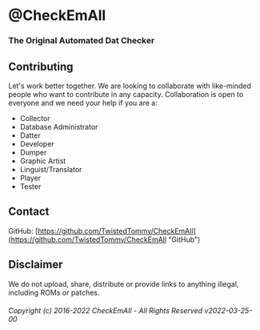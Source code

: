 # @CheckEmAll
### The Original Automated Dat Checker
## Contributing
Let's work better together. We are looking to collaborate with like-minded people who want to contribute in any capacity. Collaboration is open to everyone and we need your help if you are a:  
- Collector
- Database Administrator
- Datter
- Developer
- Dumper
- Graphic Artist
- Linguist/Translator
- Player
- Tester
## Contact
GitHub: [https://github.com/TwistedTommy/CheckEmAll](https://github.com/TwistedTommy/CheckEmAll "GitHub")  
## Disclaimer
We do not upload, share, distribute or provide links to anything illegal, including ROMs or patches.
###### Copyright (c) 2016-2022 CheckEmAll - All Rights Reserved v2022-03-25-00
